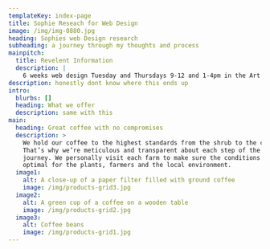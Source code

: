 ```yaml
---
templateKey: index-page
title: Sophie Reseach for Web Design
image: /img/img-0880.jpg
heading: Sophies web Design research
subheading: a journey through my thoughts and process
mainpitch:
  title: Revelent Information
  description: |
    6 weeks web design Tuesday and Thursdays 9-12 and 1-4pm in the Art school. 
description: honestly dont know where this ends up
intro:
  blurbs: []
  heading: What we offer
  description: same with this
main:
  heading: Great coffee with no compromises
  description: >
    We hold our coffee to the highest standards from the shrub to the cup.
    That’s why we’re meticulous and transparent about each step of the coffee’s
    journey. We personally visit each farm to make sure the conditions are
    optimal for the plants, farmers and the local environment.
  image1:
    alt: A close-up of a paper filter filled with ground coffee
    image: /img/products-grid3.jpg
  image2:
    alt: A green cup of a coffee on a wooden table
    image: /img/products-grid2.jpg
  image3:
    alt: Coffee beans
    image: /img/products-grid1.jpg
---
```

